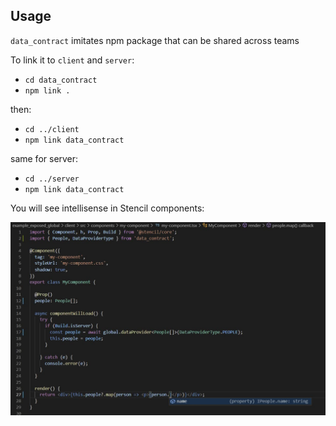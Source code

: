 ## Usage

`data_contract` imitates npm package that can be shared across teams

To link it to `client` and `server`:

- `cd data_contract`
- `npm link .`

then:

- `cd ../client`
- `npm link data_contract`

same for server:

- `cd ../server`
- `npm link data_contract`


You will see intellisense in Stencil components:


![Intellisense](https://raw.githubusercontent.com/sajTempler/stencil-ssr/master/images/stencil-ssr-intellisense.jpg)
